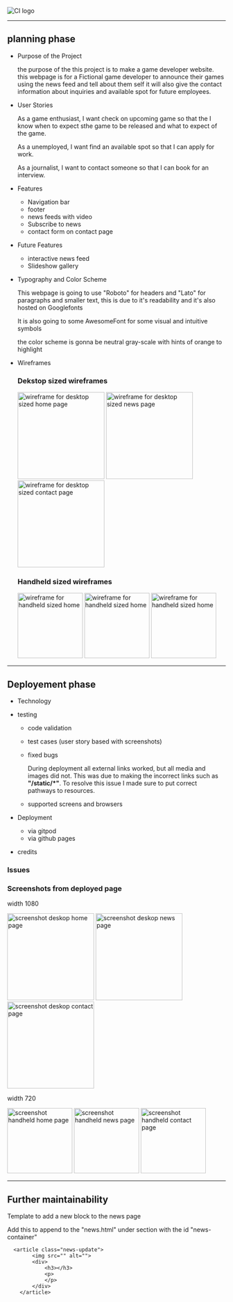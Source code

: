 ![CI logo](https://codeinstitute.s3.amazonaws.com/fullstack/ci_logo_small.png)
***

## planning phase
* Purpose of the Project

   the purpose of the this project is to make a game developer website.
   this webpage is for a Fictional game developer to announce their games using the news feed and tell about them self
   it will also give the contact information about inquiries and available spot for future employees.

* User Stories

   As a game enthusiast, I want check on upcoming game so that the I know when to expect sthe game to be released and what to expect of the game.

   As a unemployed, I want find an available spot so that I can apply for work.

   As a journalist, I want to contact someone so that I can book for an interview.

* Features

   * Navigation bar
   * footer
   * news feeds with video
   * Subscribe to news
   * contact form on contact page

* Future Features

    * interactive news feed
    * Slideshow gallery

* Typography and Color Scheme

   This webpage is going to use "Roboto" for headers and "Lato" for paragraphs and smaller text, this is due to it's readability and it's also hosted on Googlefonts

   It is also going to some AwesomeFont for some visual and intuitive symbols

   the color scheme is gonna be neutral gray-scale with hints of orange to highlight 

* Wireframes

   ### Dekstop sized wireframes

   <img src="docs/wireframes/homedesktopsize.png" alt="wireframe for desktop sized home page" width="200">
   <img src="docs/wireframes/newsdesktopsize.png" alt="wireframe for desktop sized news page" width="200">
   <img src="docs/wireframes/contactdesktopsize.png" alt="wireframe for desktop sized contact page" width="200">

   ### Handheld sized wireframes

   <img src="docs/wireframes/homephonesize.png" alt="wireframe for handheld sized home" width="150">
   <img src="docs/wireframes/newsphonesize.png" alt="wireframe for handheld sized home" width="150">
   <img src="docs/wireframes/contactphonesize.png" alt="wireframe for handheld sized home" width="150">
***

## Deployement phase

* Technology
* testing
   * code validation
   * test cases (user story based with screenshots)
   * fixed bugs

      During deployment all external links worked, but all media and images did not.
      This was due to making the incorrect links such as **"/static/*"**.
      To resolve this issue I made sure to put correct pathways to resources.


   * supported screens and browsers

* Deployment
   * via gitpod
   * via github pages
* credits
### Issues



 ### Screenshots from deployed page

width 1080

<img src="docs/screenshots/shot-home-1080.png" alt="screenshot deskop home page" width="200">
<img src="docs/screenshots/shot-news-1080.png" alt="screenshot deskop news page" width="200">
<img src="docs/screenshots/shot-contact-1080.png" alt="screenshot deskop contact page" width="200">

width 720

<img src="docs/screenshots/shot-home-720.png" alt="screenshot handheld home page" width="150">
<img src="docs/screenshots/shot-news-720.png" alt="screenshot handheld news page" width="150">
<img src="docs/screenshots/shot-contact-720.png" alt="screenshot handheld contact page" width="150">

 

***

## Further maintainability

Template to add a new block to the news page

Add this to append to the "news.html" under section with the id "news-container"

      <article class="news-update">
            <img src="" alt="">
            <div>
                <h3></h3>
                <p>
                </p>
            </div>
        </article>
 

